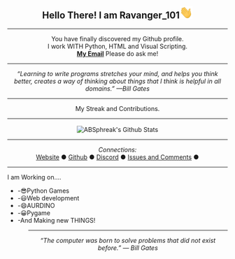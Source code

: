 <div align="center">
<h2> Hello There! I am Ravanger_101<img src="https://github.com/ABSphreak/ABSphreak/blob/master/gifs/Hi.gif" width="30px"></h2>
<hr>
</div>

<div align="center">

You have finally discovered my Github profile. <br>
I work WITH Python, HTML and Visual Scripting.
 <br>
 <a href="mailto:panther2008aryan101@gmail.com"><b>My Email</b></a> Please do ask me!
 <HR>

<i>“Learning to write programs stretches your mind, and helps you think better, creates a way of thinking about things that I think is helpful in all domains.”
—Bill Gates</i>
<hr>
My Streak and Contributions.
<hr>
<img align="center" src="https://github-readme-stats.vercel.app/api?username=Ravanger101&include_all_commits=true&count_private=true&show_icons=true&line_height=20&title_color=7A7ADB&icon_color=2234AE&text_color=D3D3D3&bg_color=0,000000,130F40" alt="ABSphreak's Github Stats">
<hr>
<i>Connections:</i><br>
<a target="_blank" href="https://ravanger101.github.io/Dragon_Realms_Website/">Website</a> ●
<a target="_blank" href="https://github.com/Ravanger101">Github​</a> ●
<a target="_blank" href="https://discord.gg/s3HKTUJcpk">Discord​</a> ●
<a target="_blank" href="https://github.com/Ravanger101/Issues-comments/issues">Issues and Comments​</a> ●
<hr>
<div/>

<DIV align="left">
I am Working on....
<UL>
<LI>-😎Python Games
<LI>-😃Web development
<LI>-😄AURDINO
<LI>-😀Pygame
<LI>-And Making new THINGS!
<UL/>
<div/>

<hr>
<div align="center">
<i>“The computer was born to solve problems that did not exist before.”
— Bill Gates<i/>
<div/>